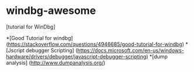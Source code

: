 # windbg-awesome
[tutorial for WinDbg]

*[Good Tutorial for windbg] (https://stackoverflow.com/questions/4946685/good-tutorial-for-windbg) 
*[Jscript debugger Scripting] (https://docs.microsoft.com/en-us/windows-hardware/drivers/debugger/javascript-debugger-scripting) 
*[dump analysis] (http://www.dumpanalysis.org/) 

